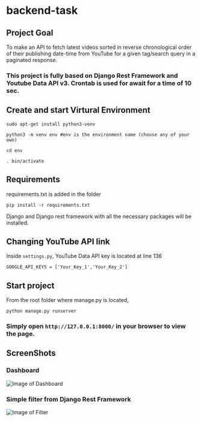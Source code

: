 # backend-task
## Project Goal
To make an API to fetch latest videos sorted in reverse chronological order of their publishing date-time from YouTube for a given tag/search query in a paginated response.

### This project is fully based on Django Rest Framework and Youtube Data API v3. Crontab is used for await for a time of 10 sec.

## Create and start Virtural Environment 
`sudo apt-get install python3-venv`

`python3 -m venv env #env is the environment name (choose any of your own)`

`cd env`

`. bin/activate`

## Requirements
requirements.txt is added in the folder

`pip install -r requirements.txt`

Django and Django rest framework with all the necessary packages will be installed.

## Changing YouTube API link
Inside `settings.py`, YouTube Data API key is located at line 136

`GOOGLE_API_KEYS = ['Your_Key_1','Your_Key_2']`

## Start project
From the root folder where manage.py is located,

`python manage.py runserver`

### Simply open `http://127.0.0.1:8000/` in your browser to view the page.
## ScreenShots
### Dashboard
![Image of Dashboard](https://user-images.githubusercontent.com/52597536/112284534-5b11f100-8caf-11eb-8c2d-04ce168f0626.png)

### Simple filter from Django Rest Framework
![Image of Filter](https://user-images.githubusercontent.com/52597536/112284773-990f1500-8caf-11eb-8125-fcd70f2b23eb.png)
 
